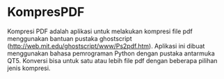 # KompresPDF
Kompresi PDF adalah aplikasi untuk melakukan kompresi file pdf menggunakan bantuan pustaka ghostscript (http://web.mit.edu/ghostscript/www/Ps2pdf.htm). Aplikasi ini dibuat menggunakan bahasa pemrograman Python dengan pustaka antarmuka QT5. Konversi bisa untuk satu atau lebih file pdf dengan beberapa pilihan jenis kompresi.
